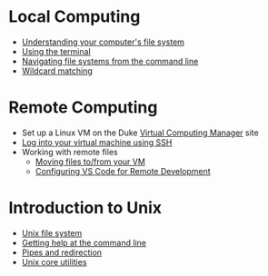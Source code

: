 # Local Computing

* [Understanding your computer's file system](./local-filesystems.md)
* [Using the terminal](./local-terminal.md)
* [Navigating file systems from the command line](./navigating-filesystems.md)
* [Wildcard matching](./globbing.md)


# Remote Computing

* Set up a Linux VM on the Duke [Virtual Computing Manager](https://vcm.duke.edu/) site
* [Log into your virtual machine using SSH](./ssh-duke-vm.md)
* Working with remote files
    * [Moving files to/from your VM](./remote-files.md)
    * [Configuring VS Code for Remote Development](./remote-development-vscode.md)

# Introduction to Unix

* [Unix file system](./unix-filesystem.md)
* [Getting help at the command line](./getting-help-unix.md)
* [Pipes and redirection](./unix-pipes.md)
* [Unix core utilities](./unix-coreutils.md)
